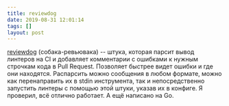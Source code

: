 ```yaml
---
title: reviewdog
date: 2019-08-31 12:01:14
tags: []
layout: post
---
```


[reviewdog](https://github.com/reviewdog/reviewdog) (собака-ревьювака) -- штука, которая парсит вывод линтеров на CI и добавляет комментарии с ошибками к нужным строчкам кода в Pull Request. Позволяет быстрее видет ошибки и где они находятся. Распарсить можно сообщения в любом формате, можно как перенаправить их в stdin инструмента, так и непосредственно запустить линтеры с помощью этой штуки, указав их в конфиге. Я проверил, всё отлично работает. А ещё написано на Go.
